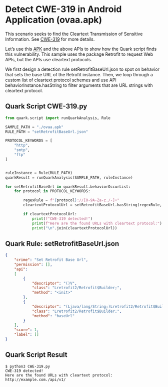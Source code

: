 # Detect CWE-319 in Android Application (ovaa.apk)

This scenario seeks to find the Cleartext Transmission of Sensitive Information. See [CWE-319](https://cwe.mitre.org/data/definitions/319.html) for more details.

Let’s use this [APK](https://github.com/oversecured/ovaa) and the above APIs to show how the Quark script finds this vulnerability. This sample uses the package Retrofit to request Web APIs, but the APIs use cleartext protocols.

We first design a detection rule setRetrofitBaseUrl.json to spot on behavior that sets the base URL of the Retrofit instance. Then, we loop through a custom list of cleartext protocol schemes and use API behaviorInstance.hasString to filter arguments that are URL strings with cleartext protocol.

## Quark Script CWE-319.py
```python
from quark.script import runQuarkAnalysis, Rule

SAMPLE_PATH = "./ovaa.apk"
RULE_PATH = "setRetrofitBaseUrl.json"

PROTOCOL_KEYWORDS = [
    "http",
    "smtp",
    "ftp"
]


ruleInstance = Rule(RULE_PATH)
quarkResult = runQuarkAnalysis(SAMPLE_PATH, ruleInstance)

for setRetrofitBaseUrl in quarkResult.behaviorOccurList:
    for protocol in PROTOCOL_KEYWORDS:

        regexRule = f"{protocol}://[0-9A-Za-z./-]+"
        cleartextProtocolUrl = setRetrofitBaseUrl.hasString(regexRule, True)

        if cleartextProtocolUrl:
            print(f"CWE-319 detected!")
            print(f"Here are the found URLs with cleartext protocol:")
            print("\n".join(cleartextProtocolUrl))
```

## Quark Rule: setRetrofitBaseUrl.json

```json
{
    "crime": "Set Retrofit Base Url",
    "permission": [],
    "api":
    [
        {
            "descriptor": "()V",
            "class": "Lretrofit2/Retrofit$Builder;",
            "method": "<init>"
        },
        {
            "descriptor": "(Ljava/lang/String;)Lretrofit2/Retrofit$Builder;",
            "class": "Lretrofit2/Retrofit$Builder;",
            "method": "baseUrl"
        }
    ],
    "score": 1,
    "label": []
}
```

## Quark Script Result

```
$ python3 CWE-319.py
CWE-319 detected!
Here are the found URLs with cleartext protocol:
http://example.com./api/v1/
```
